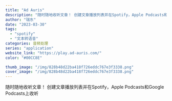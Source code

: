 ```yaml
---
title: "Ad Auris"
description: "随时随地收听文章！ 创建文章播放列表并在Spotify，Apple Podcasts和Google Podcasts上收"
author: "瑞东"
date: "2023-03-30"
tags:
  - "spotify"
  - "文本转语音"
categories: 音频处理
series: "application"
website_link: "https://play.ad-auris.com/"
color: "#00CC8E"

thumb_image: "/img/828b48d22ba418f726eddc767e3f3338.png"
cover_image: "/img/828b48d22ba418f726eddc767e3f3338.png"
---
```


随时随地收听文章！ 创建文章播放列表并在Spotify，Apple Podcasts和Google Podcasts上收听 